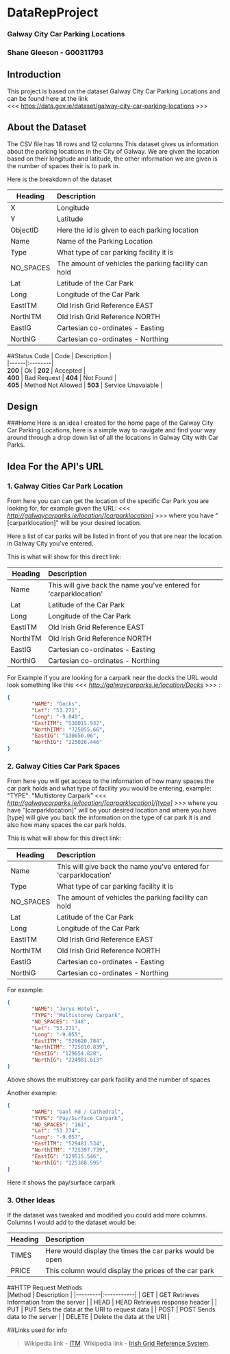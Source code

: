 # DataRepProject

### Galway City Car Parking Locations

### Shane Gleeson - G00311793

## Introduction
This project is based on the dataset Galway City Car Parking Locations and can be found here at the link  
<<< https://data.gov.ie/dataset/galway-city-car-parking-locations >>>

## About the Dataset
The CSV file has 18 rows and 12 columns
This dataset gives us information about the parking locations in the City of Galway. We are given the location based on their longitude and latitude, the other information we are given is the number of spaces their is to park in.

Here is the breakdown of the dataset
 
 
|Heading | Description  |
|---------|:-----------|
| X | Longitude |
| Y | Latitude |
| ObjectID | Here the id is given to each parking location |
| Name |  Name of the Parking Location|
| Type | What type of car parking facility it is |
| NO_SPACES | The amount of vehicles the parking facility can hold |
| Lat | Latitude of the Car Park |
| Long | Longitude of the Car Park |
| EastITM | Old Irish Grid Reference EAST |
| NorthITM | Old Irish Grid Reference NORTH |
| EastIG |  Cartesian co-ordinates - Easting |
| NorthIG |  Cartesian co-ordinates - Northing |


##Status Code
| Code | Description |    
|------|:--------|     
**200** | Ok | 
**202** | Accepted  |  
**400** | Bad Request | 
**404** | Not Found  |  
**405** | Method Not Allowed | 
**503** | Service Unavaiable |

## Design 
###Home
Here is an idea I created for the home page of the Galway City Car Parking Locations, here is a simple way to navigate and find your way around through a drop down list of all the locations in Galway City with Car Parks.

## Idea For the API's URL

### 1. Galway Cities Car Park Location

From here you can can get the location of the specific Car Park you are looking for, for example given the URL: 
<<< *http://galwaycarparks.ie/location/[carparklocation]* >>> where you have "[carparklocation]" will be your desired location.

Here a list of car parks will be listed in front of you that are near the location in Galway City you've entered.

This is what will show for this direct link:

|Heading | Description  |
|---------|:-----------|
| Name | This will give back the name you've entered for 'carparklocation' |
| Lat | Latitude of the Car Park |
| Long | Longitude of the Car Park |
| EastITM | Old Irish Grid Reference EAST |
| NorthITM | Old Irish Grid Reference NORTH |
| EastIG |  Cartesian co-ordinates - Easting |
| NorthIG |  Cartesian co-ordinates - Northing |

For Example if you are looking for a carpark near the docks the URL would look something like this 
<<< *http://galwaycarparks.ie/location/Docks* >>> :

```json
{
        "NAME": "Docks",
        "Lat": "53.271",
        "Long": "-9.049",
        "EastITM": "530015.932",
        "NorthITM": "725055.66",
        "EastIG": "130050.06",
        "NorthIG": "225026.446"
}
```

### 2. Galway Cities Car Park Spaces

From here you will get access to the information of how many spaces the car park holds and what type of facility you would be entering, example: "TYPE": "Multistorey Carpark" 
<<< *http://galwaycarparks.ie/location/[carparklocation]/[type]* >>> where you have "[carparklocation]" will be your desired location and where you have [type] will give you back the information on the type of car park it is and also how many spaces the car park holds. 

This is what will show for this direct link:

|Heading | Description  |
|---------|:-----------|
| Name | This will give back the name you've entered for 'carparklocation' |
| Type | What type of car parking facility it is |
| NO_SPACES | The amount of vehicles the parking facility can hold |
| Lat | Latitude of the Car Park |
| Long | Longitude of the Car Park |
| EastITM | Old Irish Grid Reference EAST |
| NorthITM | Old Irish Grid Reference NORTH |
| EastIG |  Cartesian co-ordinates - Easting |
| NorthIG |  Cartesian co-ordinates - Northing |

For example:

```json
{
        "NAME": "Jurys Hotel",
        "TYPE": "Multistorey Carpark",
        "NO_SPACES": "348",
        "Lat": "53.271",
        "Long": "-9.055",
        "EastITM": "529620.784",
        "NorthITM": "725010.839",
        "EastIG": "129654.828",
        "NorthIG": "224981.613"
}
```
Above shows the multistorey car park facility and the number of spaces

Another example:

```json
{
        "NAME": "Gaol Rd / Cathedral",
        "TYPE": "Pay/Surface Carpark",
        "NO_SPACES": "161",
        "Lat": "53.274",
        "Long": "-9.057",
        "EastITM": "529481.534",
        "NorthITM": "725397.739",
        "EastIG": "129515.546",
        "NorthIG": "225368.595"
}
```

Here it shows the pay/surface carpark

### 3. Other Ideas

If the dataset was tweaked and modified you could add more columns. Columns I would add to the dataset would be:
  
|Heading | Description |
|---------|:-----------|
| TIMES | Here would display the times the car parks would be open |
| PRICE | This column would display the prices of the car park  |


##HTTP Request Methods  
|Method | Description |
|---------|:-----------|
| GET | GET Retrieves Information from the server |
| HEAD | HEAD Retrieves response header  |
| PUT | PUT Sets the data at the URI to request data |
| POST | POST Sends data to the server |
| DELETE | Delete the data at the URI |


##Links used for info
> Wikipedia link - [ITM](https://en.wikipedia.org/wiki/Irish_Transverse_Mercator).
> Wikipedia link - [Irish Grid Reference System](https://en.wikipedia.org/wiki/Irish_grid_reference_system).
